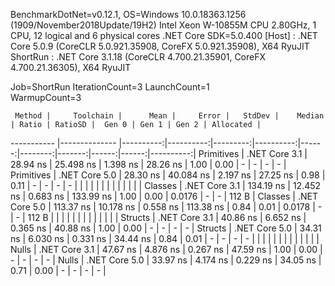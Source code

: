 
BenchmarkDotNet=v0.12.1, OS=Windows 10.0.18363.1256 (1909/November2018Update/19H2)
Intel Xeon W-10855M CPU 2.80GHz, 1 CPU, 12 logical and 6 physical cores
.NET Core SDK=5.0.400
  [Host]   : .NET Core 5.0.9 (CoreCLR 5.0.921.35908, CoreFX 5.0.921.35908), X64 RyuJIT
  ShortRun : .NET Core 3.1.18 (CoreCLR 4.700.21.35901, CoreFX 4.700.21.36305), X64 RyuJIT

Job=ShortRun  IterationCount=3  LaunchCount=1  
WarmupCount=3  

     Method |     Toolchain |      Mean |     Error |   StdDev |    Median | Ratio | RatioSD |  Gen 0 | Gen 1 | Gen 2 | Allocated |
----------- |-------------- |----------:|----------:|---------:|----------:|------:|--------:|-------:|------:|------:|----------:|
 Primitives | .NET Core 3.1 |  28.94 ns | 25.498 ns | 1.398 ns |  28.26 ns |  1.00 |    0.00 |      - |     - |     - |         - |
 Primitives | .NET Core 5.0 |  28.30 ns | 40.084 ns | 2.197 ns |  27.25 ns |  0.98 |    0.11 |      - |     - |     - |         - |
            |               |           |           |          |           |       |         |        |       |       |           |
    Classes | .NET Core 3.1 | 134.19 ns | 12.452 ns | 0.683 ns | 133.99 ns |  1.00 |    0.00 | 0.0176 |     - |     - |     112 B |
    Classes | .NET Core 5.0 | 113.37 ns | 10.178 ns | 0.558 ns | 113.38 ns |  0.84 |    0.01 | 0.0178 |     - |     - |     112 B |
            |               |           |           |          |           |       |         |        |       |       |           |
    Structs | .NET Core 3.1 |  40.86 ns |  6.652 ns | 0.365 ns |  40.88 ns |  1.00 |    0.00 |      - |     - |     - |         - |
    Structs | .NET Core 5.0 |  34.31 ns |  6.030 ns | 0.331 ns |  34.44 ns |  0.84 |    0.01 |      - |     - |     - |         - |
            |               |           |           |          |           |       |         |        |       |       |           |
      Nulls | .NET Core 3.1 |  47.67 ns |  4.876 ns | 0.267 ns |  47.59 ns |  1.00 |    0.00 |      - |     - |     - |         - |
      Nulls | .NET Core 5.0 |  33.97 ns |  4.174 ns | 0.229 ns |  34.05 ns |  0.71 |    0.00 |      - |     - |     - |         - |
